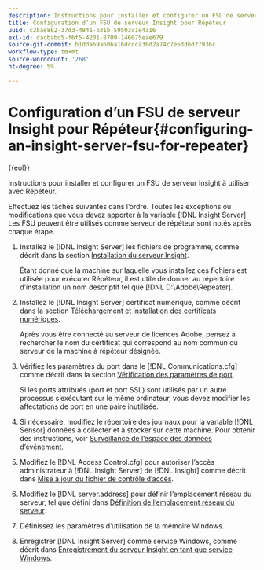 ```yaml
---
description: Instructions pour installer et configurer un FSU de serveur Insight à utiliser avec Répéteur.
title: Configuration d’un FSU de serveur Insight pour Répéteur
uuid: c2bae862-37d3-4841-b31b-59593c1e4316
exl-id: dacbabd5-f6f5-4201-8709-146075eae679
source-git-commit: b1dda69a606a16dccca30d2a74c7e63dbd27936c
workflow-type: tm+mt
source-wordcount: '268'
ht-degree: 5%

---
```


# Configuration d’un FSU de serveur Insight pour Répéteur{#configuring-an-insight-server-fsu-for-repeater}

{{eol}}

Instructions pour installer et configurer un FSU de serveur Insight à utiliser avec Répéteur.

Effectuez les tâches suivantes dans l’ordre. Toutes les exceptions ou modifications que vous devez apporter à la variable [!DNL Insight Server] Les FSU peuvent être utilisés comme serveur de répéteur sont notés après chaque étape.

1. Installez le [!DNL Insight Server] les fichiers de programme, comme décrit dans la section [Installation du serveur Insight](../../../../home/c-inst-svr/c-install-ins-svr/c-install-ins-svr.md#concept-1c796b4ca427474f99ec6ba34d8254cd).

   Étant donné que la machine sur laquelle vous installez ces fichiers est utilisée pour exécuter Répéteur, il est utile de donner au répertoire d’installation un nom descriptif tel que [!DNL D:\Adobe\Repeater].

1. Installez le [!DNL Insight Server] certificat numérique, comme décrit dans la section [Téléchargement et installation des certificats numériques](../../../../home/c-inst-svr/c-install-ins-svr/t-install-proc-inst-svr-dpu/c-dnld-dgtl-cert/c-dnld-dgtl-cert.md#concept-4f79c240492f4e52b6375b4b3bbefa17).

   Après vous être connecté au serveur de licences Adobe, pensez à rechercher le nom du certificat qui correspond au nom commun du serveur de la machine à répéteur désignée.

1. Vérifiez les paramètres du port dans le [!DNL Communications.cfg] comme décrit dans la section [Vérification des paramètres de port](../../../../home/c-inst-svr/c-install-ins-svr/t-install-proc-inst-svr-dpu/t-chk-pt-stgs.md#task-a91191b0a19e4437aa535a27c734ae64).

   Si les ports attribués (port et port SSL) sont utilisés par un autre processus s’exécutant sur le même ordinateur, vous devez modifier les affectations de port en une paire inutilisée.

1. Si nécessaire, modifiez le répertoire des journaux pour la variable [!DNL Sensor] données à collecter et à stocker sur cette machine. Pour obtenir des instructions, voir [Surveillance de l’espace des données d’événement](../../../../home/c-inst-svr/c-admin-inst-svr/c-mntr-disk-spc/t-mntr-evt-data-spc.md#task-a54d4bd16b96437f943cd09e5d848440).
1. Modifiez le [!DNL Access Control.cfg] pour autoriser l’accès administrateur à [!DNL Insight Server] de [!DNL Insight] comme décrit dans [Mise à jour du fichier de contrôle d’accès](../../../../home/c-inst-svr/c-install-ins-svr/t-install-proc-inst-svr-dpu/c-updt-accss-ctrl-file.md#concept-fb9aa0c0e0664c018528f56d01c4808d).
1. Modifiez le [!DNL server.address] pour définir l’emplacement réseau du serveur, tel que défini dans [Définition de l’emplacement réseau du serveur](../../../../home/c-inst-svr/c-install-ins-svr/t-install-proc-inst-svr-dpu/c-svrs-ntwk-loc/c-svrs-ntwk-loc.md#concept-87dd2aa3448c415ca1285bc445a8c649).
1. Définissez les paramètres d’utilisation de la mémoire Windows.
1. Enregistrer [!DNL Insight Server] comme service Windows, comme décrit dans [Enregistrement du serveur Insight en tant que service Windows](../../../../home/c-inst-svr/c-install-ins-svr/t-install-proc-inst-svr-dpu/c-reg-wdws-svc.md#concept-f2c7aa891d544a2595aa01d0d796a540).
